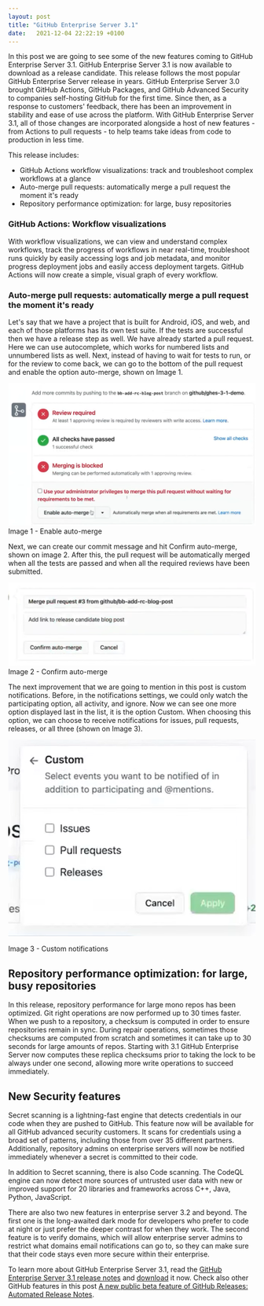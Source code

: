 ```yaml
---
layout: post
title: "GitHub Enterprise Server 3.1"
date:   2021-12-04 22:22:19 +0100
---
```


In this post we are going to see some of the new features coming to GitHub Enterprise Server 3.1. GitHub Enterprise Server 3.1 is now available to download as a release candidate. This release follows the most popular GitHub Enterprise Server release in years. GitHub Enterprise Server 3.0 brought GitHub Actions, GitHub Packages, and GitHub Advanced Security to companies self-hosting GitHub for the first time. Since then, as a response to customers' feedback, there has been an improvement in stability and ease of use across the platform. With GitHub Enterprise Server 3.1, all of those changes are incorporated alongside a host of new features - from Actions to pull requests - to help teams take ideas from code to production in less time.

This release includes:

- GitHub Actions workflow visualizations: track and troubleshoot complex workflows at a glance
- Auto-merge pull requests: automatically merge a pull request the moment it's ready
- Repository performance optimization: for large, busy repositories

### GitHub Actions: Workflow visualizations

With workflow visualizations, we can view and understand complex workflows, track the progress of workflows in near real-time, troubleshoot runs quickly by easily accessing logs and job metadata, and monitor progress deployment jobs and easily access deployment targets. GitHub Actions will now create a simple, visual graph of every workflow.

### Auto-merge pull requests: automatically merge a pull request the moment it's ready

Let's say that we have a project that is built for Android, iOS, and web, and each of those platforms has its own test suite. If the tests are successful then we have a release step as well. We have already started a pull request. Here we can use autocomplete, which works for numbered lists and unnumbered lists as well. Next, instead of having to wait for tests to run, or for the review to come back, we can go to the bottom of the pull request and enable the option auto-merge, shown on Image 1.

![Image 1 - Enable auto-merge](/assets/images/2021/12/Image-1-Enable-auto-merge-1024x590.png)
Image 1 - Enable auto-merge

Next, we can create our commit message and hit Confirm auto-merge, shown on image 2. After this, the pull request will be automatically merged when all the tests are passed and when all the required reviews have been submitted.

![Image 2 - Confirm auto-merge](/assets/images/2021/12/Image-2-Confirm-auto-merge-1024x345.png)
Image 2 - Confirm auto-merge

The next improvement that we are going to mention in this post is custom notifications. Before, in the notifications settings, we could only watch the participating option, all activity, and ignore. Now we can see one more option displayed last in the list, it is the option Custom. When choosing this option, we can choose to receive notifications for issues, pull requests, releases, or all three (shown on Image 3).

![Image 3 - Custom notifications](/assets/images/2021/12/Image-3-Custom-notifications.png)

Image 3 - Custom notifications

## Repository performance optimization: for large, busy repositories

In this release, repository performance for large mono repos has been optimized. Git right operations are now performed up to 30 times faster. When we push to a repository, a checksum is computed in order to ensure repositories remain in sync. During repair operations, sometimes those checksums are computed from scratch and sometimes it can take up to 30 seconds for large amounts of repos. Starting with 3.1 GitHub Enterprise Server now computes these replica checksums prior to taking the lock to be always under one second, allowing more write operations to succeed immediately.

## New Security features

Secret scanning is a lightning-fast engine that detects credentials in our code when they are pushed to GitHub. This feature now will be available for all GitHub advanced security customers. It scans for credentials using a broad set of patterns, including those from over 35 different partners. Additionally, repository admins on enterprise servers will now be notified immediately whenever a secret is committed to their code.

In addition to Secret scanning, there is also Code scanning. The CodeQL engine can now detect more sources of untrusted user data with new or improved support for 20 libraries and frameworks across C++, Java, Python, JavaScript.

There are also two new features in enterprise server 3.2 and beyond. The first one is the long-awaited dark mode for developers who prefer to code at night or just prefer the deeper contrast for when they work. The second feature is to verify domains, which will allow enterprise server admins to restrict what domains email notifications can go to, so they can make sure that their code stays even more secure within their enterprise.

To learn more about GitHub Enterprise Server 3.1, read the [GitHub Enterprise Server 3.1 release notes](https://docs.github.com/en/enterprise-server@3.1/admin/release-notes#3.1.0.rc1) and [download](https://enterprise.github.com/releases/3.1.0/download) it now. Check also other GitHub features in this post [A new public beta feature of GitHub Releases: Automated Release Notes](https://mohamedradwan-devops.github.io/?p=10316).
